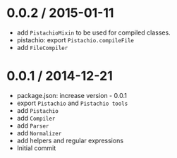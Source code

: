 
0.0.2 / 2015-01-11
==================

 * add `PistachioMixin` to be used for compiled classes.
 * pistachio: export `Pistachio.compileFile`
 * add `FileCompiler`

0.0.1 / 2014-12-21
==================

 * package.json: increase version - 0.0.1
 * export `Pistachio` and `Pistachio tools`
 * add `Pistachio`
 * add `Compiler`
 * add `Parser`
 * add `Normalizer`
 * add helpers and regular expressions
 * Initial commit
